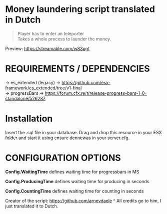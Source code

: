 # Money laundering script translated in Dutch
  > Player has to enter an teleporter <br>
  > Takes a whole process to launder the money.  
  
Preview: https://streamable.com/w83ogt

# REQUIREMENTS / DEPENDENCIES
-> es_extended (legacy) -> https://github.com/esx-framework/es_extended/tree/v1-final <br>
-> progressBars -> https://forum.cfx.re/t/release-progress-bars-1-0-standalone/526287

# Installation
Insert the .sql file in your database. Drag and drop this resource in your ESX folder and start it using ensure dennewas in your server.cfg.

# CONFIGURATION OPTIONS

**Config.WaitingTime** defines waiting time for progressbars in MS

**Config.ProducingTime** defines waiting time for producing in seconds

**Config.CountingTime** defines waiting time for counting in seconds

Creator of the script: https://github.com/arnevdaele
^ All credits go to him, I just translated it to Dutch.
